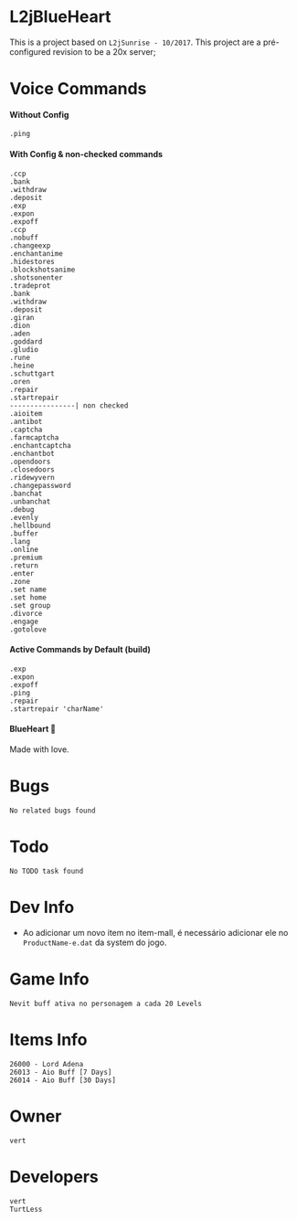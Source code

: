 # L2jBlueHeart
This is a project based on `L2jSunrise - 10/2017`.
This project are a pré-configured revision to be a 20x server;

# Voice Commands

#### Without Config
```
.ping
```
#### With Config & non-checked commands
```
.ccp
.bank
.withdraw
.deposit
.exp
.expon
.expoff
.ccp
.nobuff
.changeexp
.enchantanime
.hidestores
.blockshotsanime
.shotsonenter
.tradeprot
.bank
.withdraw
.deposit
.giran
.dion
.aden
.goddard
.gludio
.rune
.heine
.schuttgart
.oren
.repair
.startrepair
----------------| non checked
.aioitem
.antibot
.captcha
.farmcaptcha
.enchantcaptcha
.enchantbot
.opendoors
.closedoors
.ridewyvern
.changepassword
.banchat
.unbanchat
.debug
.evenly
.hellbound
.buffer
.lang
.online
.premium
.return
.enter
.zone
.set name
.set home
.set group
.divorce
.engage
.gotolove
```
#### Active Commands by Default (build)
```
.exp
.expon
.expoff
.ping
.repair
.startrepair 'charName'
```

#### BlueHeart 💙
Made with love.

# Bugs
```
No related bugs found
```

# Todo
```
No TODO task found
```

# Dev Info
* Ao adicionar um novo item no item-mall, é necessário adicionar ele no `ProductName-e.dat` da system do jogo.

# Game Info
```
Nevit buff ativa no personagem a cada 20 Levels
```

# Items Info
```
26000 - Lord Adena
26013 - Aio Buff [7 Days]
26014 - Aio Buff [30 Days]
```


# Owner
`vert`

# Developers
```
vert
TurtLess
```